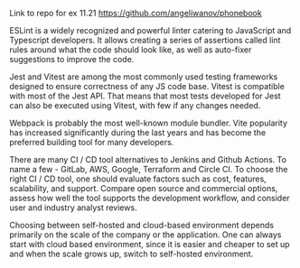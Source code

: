 Link to repo for ex 11.21 https://github.com/angeliwanov/phonebook

ESLint is a widely recognized and powerful linter catering to JavaScript and Typescript developers.
It allows creating a series of assertions called lint rules around what the code should look like, as well as auto-fixer suggestions to improve the code.

Jest and Vitest are among the most commonly used testing frameworks designed to ensure correctness of any JS code base. Vitest is compatible with most of the Jest API. That means that most tests developed for Jest can also be executed using Vitest, with few if any changes needed.

Webpack is probably the most well-known module bundler. Vite popularity has increased significantly during the last years and has become the preferred building tool for many developers.

There are many CI / CD tool alternatives to Jenkins and Github Actions. To name a few - GitLab, AWS, Google, Terraform and Circle CI. To choose the right CI / CD tool, one should evaluate factors such as cost, features, scalability, and support. Compare open source and commercial options, assess how well the tool supports the development workflow, and consider user and industry analyst reviews.

Choosing between self-hosted and cloud-based environment depends primarily on the scale of the company or the application. One can always start with cloud based environment, since it is easier and cheaper to set up and when the scale grows up, switch to self-hosted environment.
